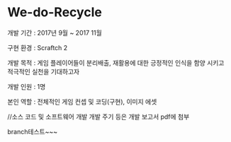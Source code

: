 # We-do-Recycle

개발 기간 : 2017년 9월 ~ 2017 11월

구현 환경 : Scraftch 2

개발 목적 : 게임 플레이어들이 분리배출, 재활용에 대한 긍정적인 인식을 함양 시키고 적극적인 실천을 기대하고자

개발 인원 : 1명

본인 역할 : 전체적인 게임 컨셉 및 코딩(구현), 이미지 에셋

//소스 코드 및 소프트웨어 개발 개발 주기 등은 개발 보고서 pdf에 첨부 

branch테스트~~~

